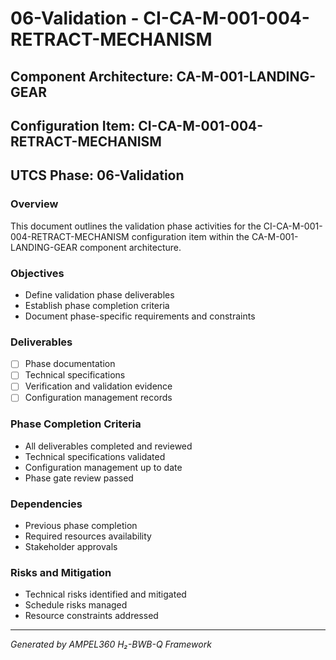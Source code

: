 # 06-Validation - CI-CA-M-001-004-RETRACT-MECHANISM

## Component Architecture: CA-M-001-LANDING-GEAR
## Configuration Item: CI-CA-M-001-004-RETRACT-MECHANISM
## UTCS Phase: 06-Validation

### Overview
This document outlines the validation phase activities for the CI-CA-M-001-004-RETRACT-MECHANISM configuration item within the CA-M-001-LANDING-GEAR component architecture.

### Objectives
- Define validation phase deliverables
- Establish phase completion criteria
- Document phase-specific requirements and constraints

### Deliverables
- [ ] Phase documentation
- [ ] Technical specifications
- [ ] Verification and validation evidence
- [ ] Configuration management records

### Phase Completion Criteria
- All deliverables completed and reviewed
- Technical specifications validated
- Configuration management up to date
- Phase gate review passed

### Dependencies
- Previous phase completion
- Required resources availability
- Stakeholder approvals

### Risks and Mitigation
- Technical risks identified and mitigated
- Schedule risks managed
- Resource constraints addressed

---
*Generated by AMPEL360 H₂-BWB-Q Framework*
